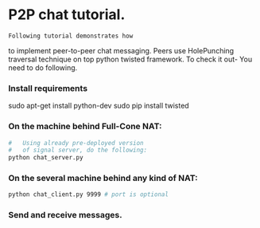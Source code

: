 # P2P chat tutorial.

    Following tutorial demonstrates how
to implement peer-to-peer chat messaging.
Peers use HolePunching traversal technique
on top python twisted framework.
    To check it out- You need to do following.

###   Install requirements
sudo apt-get install python-dev
sudo pip install twisted

###   On the machine behind Full-Cone NAT:
```bash
#   Using already pre-deployed version
#   of signal server, do the following:
python chat_server.py
```

###   On the several machine behind any kind of NAT:
```bash
python chat_client.py 9999 # port is optional
```

###   Send and receive messages.

